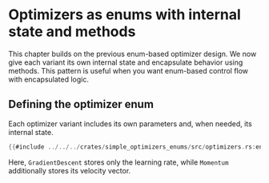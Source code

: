 # Optimizers as enums with internal state and methods

This chapter builds on the previous enum-based optimizer design. We now give each variant its own internal state and encapsulate behavior using methods. This pattern is useful when you want enum-based control flow with encapsulated logic.

## Defining the optimizer enum

Each optimizer variant includes its own parameters and, when needed, its internal state.

```rust
{{#include ../../../crates/simple_optimizers_enums/src/optimizers.rs:enum_definition}}
```

Here, `GradientDescent` stores only the learning rate, while `Momentum` additionally stores its velocity vector.